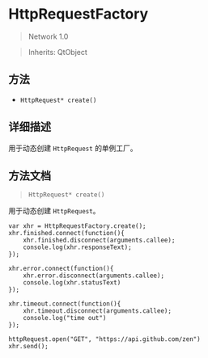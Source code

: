 # HttpRequestFactory

> Network 1.0

> Inherits: QtObject

## 方法

+ `HttpRequest* create()`

## 详细描述

用于动态创建 `HttpRequest` 的单例工厂。

## 方法文档

> `HttpRequest* create()`

用于动态创建 `HttpRequest`。

```
var xhr = HttpRequestFactory.create();
xhr.finished.connect(function(){
    xhr.finished.disconnect(arguments.callee);
    console.log(xhr.responseText);
});

xhr.error.connect(function(){
    xhr.error.disconnect(arguments.callee);
    console.log(xhr.statusText)
});

xhr.timeout.connect(function(){
    xhr.timeout.disconnect(arguments.callee);
    console.log("time out")
});

httpRequest.open("GET", "https://api.github.com/zen")
xhr.send();
```
